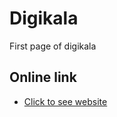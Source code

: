 
# Digikala

First page of digikala


## Online link

 - [Click to see website](https://alisaadatvand.github.io/Finsweet)





